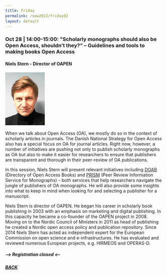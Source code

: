 ```yaml
---
title: Friday
permalink: /oaw2022/friday02
layout: default
---
```


### Oct 28 | 14:00-15:00: ”Scholarly monographs should also be Open Access, shouldn’t they?” – Guidelines and tools to making books Open Access

#### Niels Stern - Director of OAPEN

<img src="/images/ns.jpg" alt="Niels Stern" style="height: 25%; width:25%;"/>

When we talk about Open Access (OA), we mostly do so in the context of scholarly articles in journals. The Danish National Strategy for Open Access also has a special focus on OA for journal articles. Right now, however, a number of initiatives are pushing not only to publish scholarly monographs as OA but also to make it easier for researchers to ensure that publishers are transparent and thorough in their peer-review of OA publications.  

In this session, Niels Stern will present relevant initiatives including [DOAB](https://doabooks.org/) (Directory of Open Access Books) and [PRISM](https://doabooks.org/en/librarians/prism) (Peer Review Information Service for Monographs) – both services that help researchers navigate the jungle of publishers of OA monographs. He will also provide some insights into what to keep in mind when looking for and selecting a publisher for a manuscript.  


Niels Stern is director of OAPEN. He began his career in scholarly book publishing in 2003 with an emphasis on marketing and digital publishing. In this capacity he became a co-founder of the OAPEN project in 2008. Moving on to the Nordic Council of Ministers in 2011 as head of publishing he created a Nordic open access policy and publication repository. Since 2014 Niels Stern has acted as independent expert for the European Commission on open science and e-infrastructures. He has evaluated and reviewed numerous European projects, e.g. HIRMEOS and OPERAS-D.

##### --> Registration closed <--

##### [BACK](https://openaccess.dk/oaw2022#programme-of-the-danish-open-access-week-2022)
